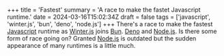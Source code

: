 +++
title = 'Fastest'
summary = 'A race to make the fastet Javascript runtime.'
date = 2024-03-16T15:02:34Z
draft = false
tags = ['javascript', 'winter.js', 'bun', 'deno', 'node.js']
+++
There's a race to make the fastest [Javascript](https://developer.mozilla.org/en-US/docs/Web/javascript)
runtime as [Winter.js](https://github.com/wasmerio/winterjs) joins [Bun](https://bun.sh/). [Deno](https://deno.com/) and [Node.js](https://nodejs.org/en). Is there some form of race going on?
Granted [Node.js](https://nodejs.org/en) is outdated but the sudden appearance of many runtimes is a little much.
